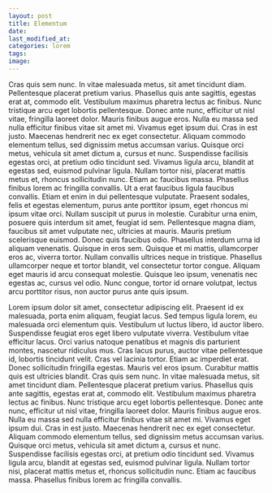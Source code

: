 ```yaml
---
layout: post
title: Elementum
date:
last_modified_at:
categories: lorem
tags:
image:
---
```


Cras quis sem nunc. In vitae malesuada metus, sit amet tincidunt diam. Pellentesque placerat pretium varius. Phasellus quis ante sagittis, egestas erat at, commodo elit. Vestibulum maximus pharetra lectus ac finibus. Nunc tristique arcu eget lobortis pellentesque. Donec ante nunc, efficitur ut nisl vitae, fringilla laoreet dolor. Mauris finibus augue eros. Nulla eu massa sed nulla efficitur finibus vitae sit amet mi. Vivamus eget ipsum dui. Cras in est justo. Maecenas hendrerit nec ex eget consectetur. Aliquam commodo elementum tellus, sed dignissim metus accumsan varius. Quisque orci metus, vehicula sit amet dictum a, cursus et nunc. Suspendisse facilisis egestas orci, at pretium odio tincidunt sed. Vivamus ligula arcu, blandit at egestas sed, euismod pulvinar ligula. Nullam tortor nisi, placerat mattis metus et, rhoncus sollicitudin nunc. Etiam ac faucibus massa. Phasellus finibus lorem ac fringilla convallis. Ut a erat faucibus ligula faucibus convallis. Etiam et enim in dui pellentesque vulputate. Praesent sodales, felis et egestas elementum, purus ante porttitor ipsum, eget rhoncus mi ipsum vitae orci. Nullam suscipit ut purus in molestie. Curabitur urna enim, posuere quis interdum sit amet, feugiat id sem. Pellentesque magna diam, faucibus sit amet vulputate nec, ultricies at mauris. Mauris pretium scelerisque euismod. Donec quis faucibus odio. Phasellus interdum urna id aliquam venenatis. Quisque in eros sem. Quisque et mi mattis, ullamcorper eros ac, viverra tortor. Nullam convallis ultrices neque in tristique. Phasellus ullamcorper neque et tortor blandit, vel consectetur tortor congue. Aliquam eget mauris id arcu consequat molestie. Quisque leo ipsum, venenatis nec egestas ac, cursus vel odio. Nunc congue, tortor id ornare volutpat, lectus arcu porttitor risus, non auctor purus ante quis ipsum.
<!--more-->

Lorem ipsum dolor sit amet, consectetur adipiscing elit. Praesent id ex malesuada, porta enim aliquam, feugiat lacus. Sed tempus ligula lorem, eu malesuada orci elementum quis. Vestibulum ut luctus libero, id auctor libero. Suspendisse feugiat eros eget libero vulputate viverra. Vestibulum vitae efficitur lacus. Orci varius natoque penatibus et magnis dis parturient montes, nascetur ridiculus mus. Cras lacus purus, auctor vitae pellentesque id, lobortis tincidunt velit. Cras vel lacinia tortor. Etiam ac imperdiet erat. Donec sollicitudin fringilla egestas. Mauris vel eros ipsum. Curabitur mattis quis est ultricies blandit. Cras quis sem nunc. In vitae malesuada metus, sit amet tincidunt diam. Pellentesque placerat pretium varius. Phasellus quis ante sagittis, egestas erat at, commodo elit. Vestibulum maximus pharetra lectus ac finibus. Nunc tristique arcu eget lobortis pellentesque. Donec ante nunc, efficitur ut nisl vitae, fringilla laoreet dolor. Mauris finibus augue eros. Nulla eu massa sed nulla efficitur finibus vitae sit amet mi. Vivamus eget ipsum dui. Cras in est justo. Maecenas hendrerit nec ex eget consectetur. Aliquam commodo elementum tellus, sed dignissim metus accumsan varius. Quisque orci metus, vehicula sit amet dictum a, cursus et nunc. Suspendisse facilisis egestas orci, at pretium odio tincidunt sed. Vivamus ligula arcu, blandit at egestas sed, euismod pulvinar ligula. Nullam tortor nisi, placerat mattis metus et, rhoncus sollicitudin nunc. Etiam ac faucibus massa. Phasellus finibus lorem ac fringilla convallis.

